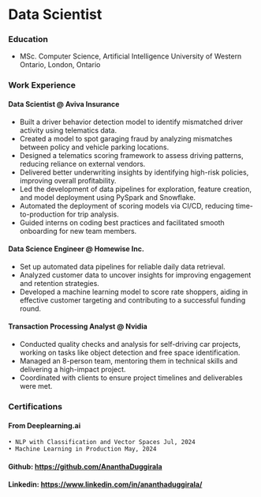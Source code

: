 # Data Scientist 

### Education

- MSc. Computer Science, Artificial Intelligence
  University of Western Ontario, London, Ontario

### Work Experience

#### Data Scientist @ Aviva Insurance

- Built a driver behavior detection model to identify mismatched driver activity using telematics data.
- Created a model to spot garaging fraud by analyzing mismatches between policy and vehicle parking locations.
- Designed a telematics scoring framework to assess driving patterns, reducing reliance on external vendors.
- Delivered better underwriting insights by identifying high-risk policies, improving overall profitability.
- Led the development of data pipelines for exploration, feature creation, and model deployment using PySpark and Snowflake.
- Automated the deployment of scoring models via CI/CD, reducing time-to-production for trip analysis.
- Guided interns on coding best practices and facilitated smooth onboarding for new team members.

#### Data Science Engineer @ Homewise Inc.

- Set up automated data pipelines for reliable daily data retrieval.
- Analyzed customer data to uncover insights for improving engagement and retention strategies.
- Developed a machine learning model to score rate shoppers, aiding in effective customer targeting and contributing to a successful funding round.

#### Transaction Processing Analyst @ Nvidia

- Conducted quality checks and analysis for self-driving car projects, working on tasks like object detection and free space identification.
- Managed an 8-person team, mentoring them in technical skills and delivering a high-impact project.
- Coordinated with clients to ensure project timelines and deliverables were met.

### Certifications
#### From Deeplearning.ai
    • NLP with Classification and Vector Spaces Jul, 2024
    • Machine Learning in Production May, 2024

#### Github: https://github.com/AnanthaDuggirala
#### Linkedin:  https://www.linkedin.com/in/ananthaduggirala/

